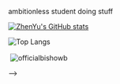 ambitionless student doing stuff

<!---
Heavyattacker/Heavyattacker is a ✨ special ✨ repository because its `README.md` (this file) appears on your GitHub profile.
You can click the Preview link to take a look at your changes.
--->
[![ZhenYu's GitHub stats](https://github-readme-stats-git-masterrstaa-rickstaa.vercel.app/api?username=ZhenYuo-o&count_private=true&show_icons=true&theme=radical)](https://github.com/ZhenYuo-o/github-readme-stats)

![Top Langs](https://github-readme-stats-git-masterrstaa-rickstaa.vercel.app/api/top-langs/?username=ZhenYuo-o&show_icons=true&theme=radical)
<p>&nbsp;<img align="center" src="https://github-readme-stats.vercel.app/api?username=officialbishowb&show_icons=true&locale=en" alt="officialbishowb" /></p> -->

<div align="center">
